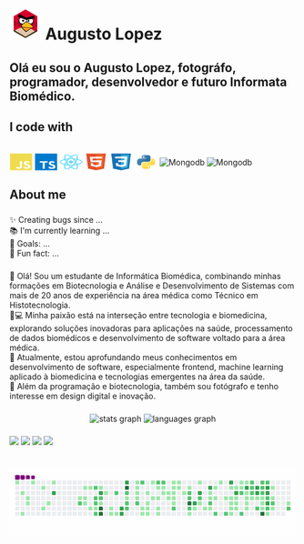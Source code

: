 # ![icon angrybird](AngryBirdRed.png) Augusto Lopez

## Olá eu sou o Augusto Lopez, fotográfo, programador, desenvolvedor e futuro Informata Biomédico.

###
<h2 align="left">I code with</h2>

<div style="display: inline_block"><br>
  <img align="center" alt="Js" height="30" width="40" src="https://raw.githubusercontent.com/devicons/devicon/master/icons/javascript/javascript-plain.svg">
  <img align="center" alt="Ts" height="30" width="40" src="https://raw.githubusercontent.com/devicons/devicon/master/icons/typescript/typescript-plain.svg">
  <img align="center" alt="React" height="30" width="40" src="https://raw.githubusercontent.com/devicons/devicon/master/icons/react/react-original.svg">
  <img align="center" alt="HTML" height="30" width="40" src="https://raw.githubusercontent.com/devicons/devicon/master/icons/html5/html5-original.svg">
  <img align="center" alt="CSS" height="30" width="40" src="https://raw.githubusercontent.com/devicons/devicon/master/icons/css3/css3-original.svg">
  <img align="center" alt="Python" height="30" width="40" src="https://raw.githubusercontent.com/devicons/devicon/master/icons/python/python-original.svg">
  <img align="center" alt="Mongodb" height="40" width="40" src="https://icongr.am/devicon/mongodb-original-wordmark.svg?color=fcfcfc">
  <img align="center" alt="Mongodb" height="80" width="100" src="https://icongr.am/devicon/nodejs-original-wordmark.svg?color=fcfcfc">
</div>
  
  ##

  <h2 align="left">About me</h2>

###

<p align="left">✨ Creating bugs since ...<br>📚 I'm currently learning ...<br>🎯 Goals: ...<br>🎲 Fun fact: ...</p>

###

<p align="left">
👋 Olá! Sou um estudante de Informática Biomédica, combinando minhas formações em Biotecnologia e Análise e Desenvolvimento de Sistemas com mais de 20 anos de experiência na área médica como Técnico em Histotecnologia.<br>
🧬💻 Minha paixão está na interseção entre tecnologia e biomedicina, explorando soluções inovadoras para aplicações na saúde, processamento de dados biomédicos e desenvolvimento de software voltado para a área médica.
<br>
🚀 Atualmente, estou aprofundando meus conhecimentos em desenvolvimento de software, especialmente frontend, machine learning aplicado à biomedicina e tecnologias emergentes na área da saúde.
<br>
📸 Além da programação e biotecnologia, também sou fotógrafo e tenho interesse em design digital e inovação.
</p>

###

<div align="center">
  <img src="https://github-readme-stats.vercel.app/api?username=auguston9&hide_title=false&hide_rank=false&show_icons=true&include_all_commits=true&count_private=true&disable_animations=false&theme=dracula&locale=en&hide_border=false" height="150" alt="stats graph"  />
  <img src="https://github-readme-stats.vercel.app/api/top-langs?username=auguston9&locale=en&hide_title=false&layout=compact&card_width=320&langs_count=5&theme=dracula&hide_border=false" height="150" alt="languages graph"  />
</div>

###

<div> 
  <a href="" rel=”noopener noreferer”><img src="https://img.shields.io/badge/YouTube-FF0000?style=for-the-badge&logo=youtube&logoColor=white" rel=”noopener noreferer”></a>
  <a href="https://www.instagram.com/augustophottos/" rel=”noopener noreferer”><img src="https://img.shields.io/badge/-Instagram-%23E4405F?style=for-the-badge&logo=instagram&logoColor=white" rel=”noopener noreferer”></a> 
  <a href = "mailto:augusto.lopez@ufcspa.edu.br"><img src="https://img.shields.io/badge/-Gmail-%23333?style=for-the-badge&logo=gmail&logoColor=white" rel=”noopener noreferer”></a>
  <a href="https://www.linkedin.com/in/augusto-lopez-n9photodesignerdeveloper" rel=”noopener noreferer”><img src="https://img.shields.io/badge/-LinkedIn-%230077B5?style=for-the-badge&logo=linkedin&logoColor=white" target="_blank" rel="noopener noreferer"></a> 
  
</div>

###

<br clear="both">

<img src="https://raw.githubusercontent.com/Platane/snk/output/github-contribution-grid-snake.gif" alt="Snake animation" />

###


